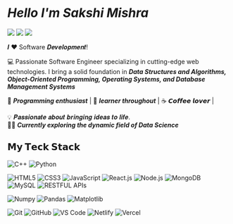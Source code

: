 # ***Hello I'm Sakshi Mishra***


[![](https://img.shields.io/badge/-@sakshi8299-%23181717?style=flat-square&logo=github)](https://github.com/sakshi8299)
[![](https://img.shields.io/badge/-@Sakshi_Mishra-%23181717?style=flat-square&logo=linkedin)](https://www.linkedin.com/in/sakshi-mishra-79b994203/)
[![](https://img.shields.io/badge/-@sakshi8299-%23181717?style=flat-square&logo=leetcode)]([https://github.com/sakshi8299](https://leetcode.com/u/sakshi8299/))


𝑰 ❤️ Software 𝑫𝒆𝒗𝒆𝒍𝒐𝒑𝒎𝒆𝒏𝒕!

:computer: Passionate Software Engineer specializing in cutting-edge web technologies. I bring a solid foundation in ***Data Structures and Algorithms, Object-Oriented Programming, Operating Systems, and Database Management Systems***

🖖 ***Programming enthusiast*** |  🎯 ***learner throughout*** | ☕️ 𝘾𝙤𝙛𝙛𝙚𝙚 𝙡𝙤𝙫𝙚𝙧 | 

💡 𝑷𝒂𝒔𝒔𝒊𝒐𝒏𝒂𝒕𝒆 𝒂𝒃𝒐𝒖𝒕 𝒃𝒓𝒊𝒏𝒈𝒊𝒏𝒈 𝒊𝒅𝒆𝒂𝒔 𝒕𝒐 𝒍𝒊𝒇𝒆.<br/>
👩‍💻 ***Currently exploring the dynamic field of Data Science***


## 𝗠𝘆 𝗧𝗲𝗰𝗸 𝗦𝘁𝗮𝗰𝗸
![C++](https://img.shields.io/badge/-C++-%231d365d?style=flat-square&logo=C++&logoColor=ffffff)
![Python](https://img.shields.io/badge/-Python-%23CC6699?style=flat-square&logo=Python&logoColor=ffffff)

![HTML5](https://img.shields.io/badge/-HTML5-%23E44D27?style=flat-square&logo=html5&logoColor=ffffff)
![CSS3](https://img.shields.io/badge/-CSS3-%231572B6?style=flat-square&logo=css3)
![JavaScript](https://img.shields.io/badge/-JavaScript-%23F7DF1C?style=flat-square&logo=javascript&logoColor=000000&labelColor=%23F7DF1C&color=%23FFCE5A)
![React.js](https://img.shields.io/badge/-React.js-%23282C34?style=flat-square&logo=react)
![Node.js](https://img.shields.io/badge/-Node.js-%23000000?style=flat-square&logo=nodedotjs)
![MongoDB](https://img.shields.io/badge/-MongoDB-%23282C34?style=flat-square&logo=MongoDB)
![MySQL](https://img.shields.io/badge/-MySQL-%23282C34?style=flat-square&logo=MySQL)
![RESTFUL APIs](https://img.shields.io/badge/-RESTFUL_APIs-%23282C34?style=flat-square&logo=RESTFUL_APIs)

![Numpy](https://img.shields.io/badge/-Numpy-%23282C34?style=flat-square&logo=Numpy)
![Pandas](https://img.shields.io/badge/-Pandas-%23282C34?style=flat-square&logo=Pandas)
![Matplotlib](https://img.shields.io/badge/-Matplotlib-%23282C34?style=flat-square&logo=Matplotlib)

![Git](https://img.shields.io/badge/-Git-%23F05032?style=flat-square&logo=git&logoColor=%23ffffff)
![GitHub](https://img.shields.io/badge/-GitHub-FCA121?style=flat-square&logo=github)
![VS Code](https://img.shields.io/badge/-VSCode-%23007ACC?style=flat-square&logo=visual-studio-code)
![Netlify](https://img.shields.io/badge/-Netlify-%2300C7B7?style=flat-square&logo=netlify&logoColor=ffffff)
![Vercel](https://img.shields.io/badge/-Vercel-%23ffffff?style=flat-square&logo=vercel&logoColor=000000)


